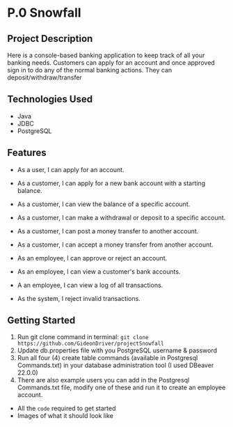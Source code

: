 # P.0 Snowfall

## Project Description

Here is a console-based banking application to keep track of all your banking needs. Customers can apply for an account and once approved sign in to do any of the normal banking actions. They can deposit/withdraw/transfer

## Technologies Used

* Java
* JDBC
* PostgreSQL

## Features

* As a user, I can apply for an account.

* As a customer, I can apply for a new bank account with a starting balance. 
* As a customer, I can view the balance of a specific account. 
* As a customer, I can make a withdrawal or deposit to a specific account. 
* As a customer, I can post a money transfer to another account. 
* As a customer, I can accept a money transfer from another account. 

* As an employee, I can approve or reject an account. 
* As an employee, I can view a customer's bank accounts. 
* A an employee, I can view a log of all transactions.

* As the system, I reject invalid transactions.

## Getting Started
   
1. Run git clone command in terminal: `git clone https://github.com/GideonDriver/projectSnowfall`
2. Update db.properties file with you PostgreSQL username & password
3. Run all four (4) create table commands (available in Postgresql Commands.txt) in your database administration tool (I used DBeaver 22.0.0)
4. There are also example users you can add in the Postgresql Commands.txt file, modify one of these and run it to create an employee account.

- All the `code` required to get started
- Images of what it should look like